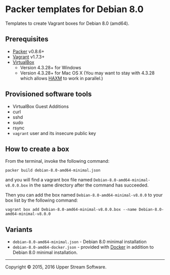 # Packer templates for Debian 8.0

Templates to create Vagrant boxes for Debian 8.0 (amd64).

## Prerequisites

* [Packer] v0.8.6+
* [Vagrant] v1.7.3+
* [VirtualBox]
	* Version 4.3.28+ for Windows
	* Version 4.3.28+ for Mac OS X (You may want to stay with 4.3.28 which allows [HAXM] to work in parallel.)

[HAXM]: https://software.intel.com/en-us/android/articles/intel-hardware-accelerated-execution-manager
        "Intel&reg; Hardware Accelerated Execution Manager"
[Packer]: https://www.packer.io/ "Packer by HashiCorp"
[Vagrant]: https://www.vagrantup.com/ "Vagrant"
[VirtualBox]: https://www.virtualbox.org/ "Oracle VM VirtualBox"

## Provisioned software tools

* VirtualBox Guest Additions
* curl
* sshd
* sudo
* rsync
* `vagrant` user and its insecure public key

## How to create a box

From the terminal, invoke the following command:

	packer build debian-8.0-amd64-minimal.json

and you will find a vagrant box file named `Debian-8.0-amd64-minimal-v8.0.0.box`
in the same directory after the command has succeeded.

Then you can add the box named `Debian-8.0-amd64-minimal-v8.0.0` to your box list
by the following command:

	vagrant box add Debian-8.0-amd64-minimal-v8.0.0.box --name Debian-8.0-amd64-minimal-v8.0.0

## Variants

* `debian-8.0-amd64-minimal.json` - Debian 8.0 minimal installation
* `debian-8.0-amd64-docker.json` - provided with [Docker] in addition to Debian 8.0 minimal installation.

[Docker]: https://www.docker.com/ "Docker - Build, Ship and Run Any App, Anywhere"

- - -

Copyright &copy; 2015, 2016 Upper Stream Software.
